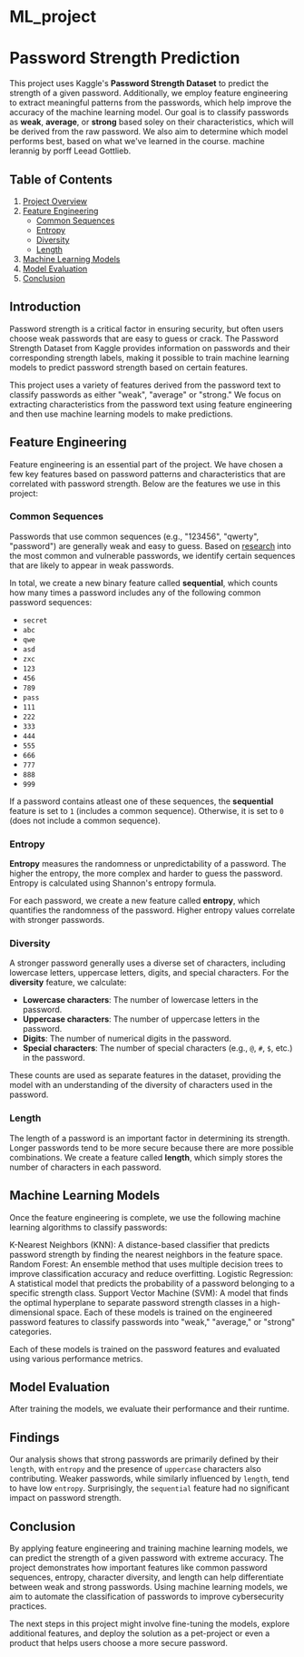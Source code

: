 # ML_project
# Password Strength Prediction

This project uses Kaggle's **Password Strength Dataset** to predict the strength of a given password. Additionally, we employ feature engineering to extract meaningful patterns from the passwords, which help improve the accuracy of the machine learning model. Our goal is to classify passwords as **weak**, **average**, or **strong** based soley on their characteristics, which will be derived from the raw password. We also aim to determine which model performs best, based on what we've learned in the course. machine lerannig  by porff Leead Gottlieb.
## Table of Contents

1. [Project Overview](#project-overview)
2. [Feature Engineering](#feature-engineering)
   - [Common Sequences](#common-sequences)
   - [Entropy](#entropy)
   - [Diversity](#diversity)
   - [Length](#length)
3. [Machine Learning Models](#machine-learning-models)
4. [Model Evaluation](#model-evaluation)
5. [Conclusion](#conclusion)

## Introduction

Password strength is a critical factor in ensuring security, but often users choose weak passwords that are easy to guess or crack. The Password Strength Dataset from Kaggle provides information on passwords and their corresponding strength labels, making it possible to train machine learning models to predict password strength based on certain features.

This project uses a variety of features derived from the password text to classify passwords as either "weak", "average" or "strong." We focus on extracting characteristics from the password text using feature engineering and then use machine learning models to make predictions.

## Feature Engineering

Feature engineering is an essential part of the project. We have chosen a few key features based on password patterns and characteristics that are correlated with password strength. Below are the features we use in this project:

### Common Sequences

Passwords that use common sequences (e.g., "123456", "qwerty", "password") are generally weak and easy to guess. Based on [research](https://www.codemotion.com/magazine/cybersecurity/the-most-common-passwords-of-2024-weve-all-used-them-at-least-oncecybersecurity) into the most common and vulnerable passwords, we identify certain sequences that are likely to appear in weak passwords.

In total, we create a new binary feature called **sequential**, which counts how many times a password includes any of the following common password sequences:

- `secret`
- `abc`
- `qwe`
- `asd`
- `zxc`
- `123`
- `456`
- `789`
- `pass`
- `111`
- `222`
- `333`
- `444`
- `555`
- `666`
- `777`
- `888`
- `999`

If a password contains atleast one of these sequences, the **sequential** feature is set to `1` (includes a common sequence). Otherwise, it is set to `0` (does not include a common sequence). 

### Entropy

**Entropy** measures the randomness or unpredictability of a password. The higher the entropy, the more complex and harder to guess the password. Entropy is calculated using Shannon's entropy formula.

For each password, we create a new feature called **entropy**, which quantifies the randomness of the password. Higher entropy values correlate with stronger passwords.

### Diversity

A stronger password generally uses a diverse set of characters, including lowercase letters, uppercase letters, digits, and special characters. For the **diversity** feature, we calculate:

- **Lowercase characters**: The number of lowercase letters in the password.
- **Uppercase characters**: The number of uppercase letters in the password.
- **Digits**: The number of numerical digits in the password.
- **Special characters**: The number of special characters (e.g., `@`, `#`, `$`, etc.) in the password.

These counts are used as separate features in the dataset, providing the model with an understanding of the diversity of characters used in the password.

### Length

The length of a password is an important factor in determining its strength. Longer passwords tend to be more secure because there are more possible combinations. We create a feature called **length**, which simply stores the number of characters in each password.

## Machine Learning Models

Once the feature engineering is complete, we use the following machine learning algorithms to classify passwords:

K-Nearest Neighbors (KNN): A distance-based classifier that predicts password strength by finding the nearest neighbors in the feature space.
Random Forest: An ensemble method that uses multiple decision trees to improve classification accuracy and reduce overfitting.
Logistic Regression: A statistical model that predicts the probability of a password belonging to a specific strength class.
Support Vector Machine (SVM): A model that finds the optimal hyperplane to separate password strength classes in a high-dimensional space.
Each of these models is trained on the engineered password features to classify passwords into "weak," "average," or "strong" categories.

Each of these models is trained on the password features and evaluated using various performance metrics.


## Model Evaluation

After training the models, we evaluate their performance and their runtime.

## Findings

Our analysis shows that strong passwords are primarily defined by their `length`, with `entropy` and the presence of `uppercase` characters also contributing. Weaker passwords, while similarly influenced by `length`, tend to have low `entropy`. Surprisingly, the `sequential` feature had no significant impact on password strength.

## Conclusion

By applying feature engineering and training machine learning models, we can predict the strength of a given password with extreme accuracy. The project demonstrates how important features like common password sequences, entropy, character diversity, and length can help differentiate between weak and strong passwords. Using machine learning models, we aim to automate the classification of passwords to improve cybersecurity practices.

The next steps in this project might involve fine-tuning the models, explore additional features, and deploy the solution as a pet-project or even a product that helps users choose a more secure password.
